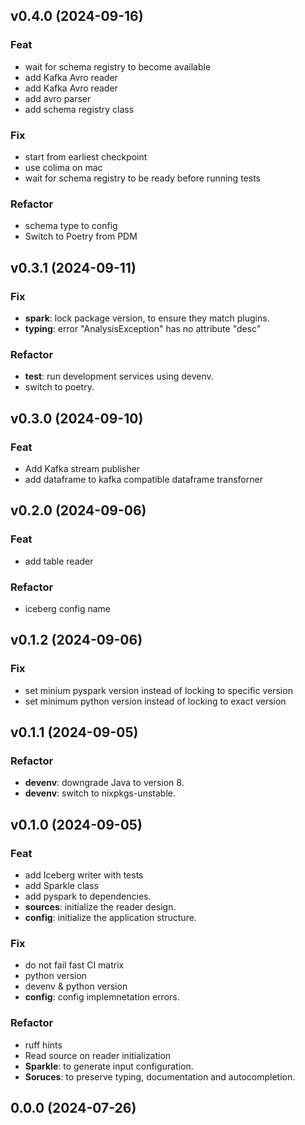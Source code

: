 ## v0.4.0 (2024-09-16)

### Feat

- wait for schema registry to become available
- add Kafka Avro reader
- add Kafka Avro reader
- add avro parser
- add schema registry class

### Fix

- start from earliest checkpoint
- use colima on mac
- wait for schema registry to be ready before running tests

### Refactor

- schema type to config
- Switch to Poetry from PDM

## v0.3.1 (2024-09-11)

### Fix

- **spark**: lock package version, to ensure they match plugins.
- **typing**: error "AnalysisException" has no attribute "desc"

### Refactor

- **test**: run development services using devenv.
- switch to poetry.

## v0.3.0 (2024-09-10)

### Feat

- Add Kafka stream publisher
- add dataframe to kafka compatible dataframe transforner

## v0.2.0 (2024-09-06)

### Feat

- add table reader

### Refactor

- iceberg config name

## v0.1.2 (2024-09-06)

### Fix

- set minium pyspark version instead of locking to specific version
- set minimum python version instead of locking to exact version

## v0.1.1 (2024-09-05)

### Refactor

- **devenv**: downgrade Java to version 8.
- **devenv**: switch to nixpkgs-unstable.

## v0.1.0 (2024-09-05)

### Feat

- add Iceberg writer with tests
- add Sparkle class
- add pyspark to dependencies.
- **sources**: initialize the reader design.
- **config**: initialize the application structure.

### Fix

- do not fail fast CI matrix
- python version
- devenv & python version
- **config**: config implemnetation errors.

### Refactor

- ruff hints
- Read source on reader initialization
- **Sparkle**: to generate input configuration.
- **Soruces**: to preserve typing, documentation and autocompletion.

## 0.0.0 (2024-07-26)
